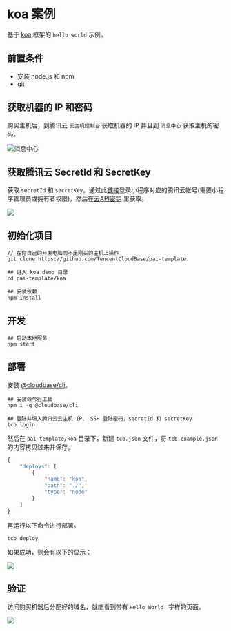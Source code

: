 # koa 案例

基于 [koa](https://github.com/koajs/koa) 框架的 `hello world` 示例。

## 前置条件

* 安装 node.js 和 npm
* git

## 获取机器的 IP 和密码

购买主机后，到腾讯云 `云主机控制台` 获取机器的 IP 并且到 `消息中心` 获取主机的密码。

![消息中心](https://main.qcloudimg.com/raw/bbcd54b3d0501881b37cd3ffa62121e6.png)

## 获取腾讯云 SecretId 和 SecretKey

获取 `secretId` 和 `secretKey`。通过此[链接](https://www.qcloud.com/login/mp?s_url=https%3A%2F%2Fconsole.cloud.tencent.com%2Fcam%2Fcapi)登录小程序对应的腾讯云帐号(需要小程序管理员或拥有者权限)，然后在[云API密钥](https://console.cloud.tencent.com/cam/capi) 里获取。

![](https://main.qcloudimg.com/raw/63512b321eee6c8779d6cb5b20f641cf.png)


## 初始化项目

```shell
// 在你自己的开发电脑而不是刚买的主机上操作
git clone https://github.com/TencentCloudBase/pai-template

## 进入 koa demo 目录
cd pai-template/koa

## 安装依赖
npm install
```

## 开发

```shell
## 启动本地服务
npm start
```

## 部署

安装 [@cloudbase/cli](https://github.com/TencentCloudBase/cloud-base-cli)。

```shell
## 安装命令行工具
npm i -g @cloudbase/cli

## 登陆并填入腾讯云云主机 IP， SSH 登陆密码，secretId 和 secretKey
tcb login
```

然后在 `pai-template/koa` 目录下，新建 `tcb.json` 文件，将 `tcb.example.json` 的内容拷贝过来并保存。

```js
{
    "deploys": [
        {
            "name": "koa",
            "path": "./",
            "type": "node"
        }
    ]
}
```

再运行以下命令进行部署。

```shell
tcb deploy
```

如果成功，则会有以下的显示：

![](https://main.qcloudimg.com/raw/d88b8aa9abea6baf899ffae4cd36b907.png)

## 验证

访问购买机器后分配好的域名，就能看到带有 `Hello World!` 字样的页面。

![](https://main.qcloudimg.com/raw/d35b36607d5f02ee4b47b36a3401b0a9.png)